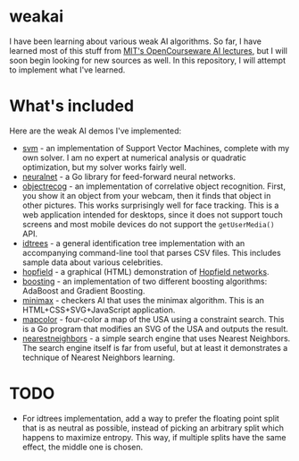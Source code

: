 # weakai

I have been learning about various weak AI algorithms. So far, I have learned most of this stuff from [MIT's OpenCourseware AI lectures](http://ocw.mit.edu/courses/electrical-engineering-and-computer-science/6-034-artificial-intelligence-fall-2010/), but I will soon begin looking for new sources as well. In this repository, I will attempt to implement what I've learned.

# What's included

Here are the weak AI demos I've implemented:

 * [svm](svm) - an implementation of Support Vector Machines, complete with my own solver. I am no expert at numerical analysis or quadratic optimization, but my solver works fairly well.
 * [neuralnet](neuralnet) - a Go library for feed-forward neural networks.
 * [objectrecog](objectrecog) - an implementation of correlative object recognition. First, you show it an object from your webcam, then it finds that object in other pictures. This works surprisingly well for face tracking. This is a web application intended for desktops, since it does not support touch screens and most mobile devices do not support the `getUserMedia()` API.
 * [idtrees](idtrees) - a general identification tree implementation with an accompanying command-line tool that parses CSV files. This includes sample data about various celebrities.
 * [hopfield](hopfield) - a graphical (HTML) demonstration of [Hopfield networks](https://en.wikipedia.org/wiki/Hopfield_network).
 * [boosting](boosting) - an implementation of two different boosting algorithms: AdaBoost and Gradient Boosting.
 * [minimax](minimax) - checkers AI that uses the minimax algorithm. This is an HTML+CSS+SVG+JavaScript application.
 * [mapcolor](mapcolor) - four-color a map of the USA using a constraint search. This is a Go program that modifies an SVG of the USA and outputs the result.
 * [nearestneighbors](nearestneighbors) - a simple search engine that uses Nearest Neighbors. The search engine itself is far from useful, but at least it demonstrates a technique of Nearest Neighbors learning.

# TODO

 * For idtrees implementation, add a way to prefer the floating point split that is as neutral as possible, instead of picking an arbitrary split which happens to maximize entropy. This way, if multiple splits have the same effect, the middle one is chosen.
